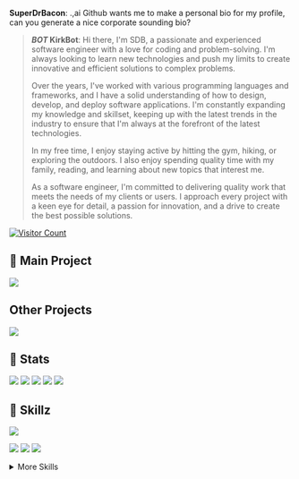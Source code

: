 **SuperDrBacon**: .,ai Github wants me to make a personal bio for my profile, can you generate a nice corporate sounding bio?

> **_BOT_ KirkBot**: Hi there, I'm SDB, a passionate and experienced software engineer with a love for coding and problem-solving. I'm always looking to learn new technologies and push my limits to create innovative and efficient solutions to complex problems.
> 
> Over the years, I've worked with various programming languages and frameworks, and I have a solid understanding of how to design, develop, and deploy software applications. I'm constantly expanding my knowledge and skillset, keeping up with the latest trends in the industry to ensure that I'm always at the forefront of the latest technologies.
>
>In my free time, I enjoy staying active by hitting the gym, hiking, or exploring the outdoors. I also enjoy spending quality time with my family, reading, and learning about new topics that interest me.
>
>As a software engineer, I'm committed to delivering quality work that meets the needs of my clients or users. I approach every project with a keen eye for detail, a passion for innovation, and a drive to create the best possible solutions.


<!-- [![Visits Badge](https://badges.pufler.dev/visits/SuperDrBacon/SuperDrBacon)](https://youtu.be/A-9G9-jBgMA) -->
[![Visitor Count](https://profile-counter.glitch.me/SuperDrBacon/count.svg)](https://youtu.be/A-9G9-jBgMA)

## 📌 Main Project

![](https://github-readme-stats.vercel.app/api/pin/?username=SuperDrBacon&theme=tokyonight&repo=KirkBot)

## Other Projects

![](https://github-readme-stats.vercel.app/api/pin/?username=SuperDrBacon&theme=tokyonight&repo=Textgenrnn-Model-Create-Train-Generate)

## 📌 Stats

<!-- ![](https://github-readme-stats.vercel.app/api/top-langs/?username=SuperDrBacon&theme=tokyonight) -->
![](http://github-profile-summary-cards.vercel.app/api/cards/repos-per-language?username=SuperDrBacon&theme=tokyonight)
![](http://github-profile-summary-cards.vercel.app/api/cards/most-commit-language?username=SuperDrBacon&theme=tokyonight)
![](http://github-profile-summary-cards.vercel.app/api/cards/stats?username=SuperDrBacon&theme=tokyonight)
![](http://github-profile-summary-cards.vercel.app/api/cards/productive-time?username=SuperDrBacon&theme=tokyonight&utcOffset=8)
![](http://github-profile-summary-cards.vercel.app/api/cards/profile-details?username=SuperDrBacon&theme=tokyonight)

## 📌 Skillz

![](https://github-readme-stats.vercel.app/api/top-langs/?username=SuperDrBacon&theme=tokyonight)

![](https://img.shields.io/badge/Code-Python-informational?style=flat&logo=Python&logoColor=white&color=4AB197)
![](https://img.shields.io/badge/Tools-GitHub-informational?style=flat&logo=GitHub&logoColor=white&color=4AB197)
![](https://img.shields.io/badge/Tools-Photoshop-informational?style=flat&logo=Adobe-Photoshop&logoColor=white&color=4AB197)

<details>
<summary>More Skills</summary>
<br>
  
Didn't bother adding more
  
<br>
</details>
